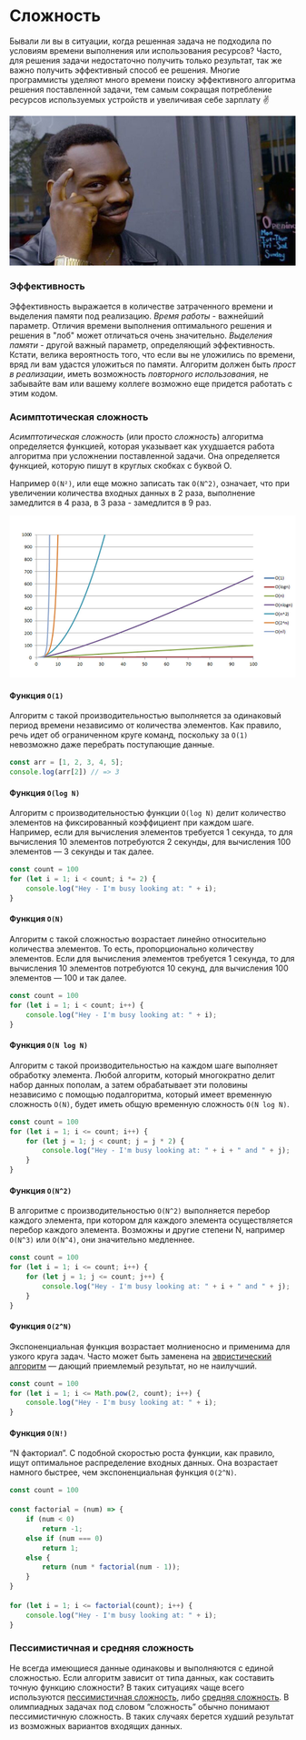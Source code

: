 # Сложность

Бывали ли вы в ситуации, когда решенная задача не подходила по условиям времени выполнения или использования ресурсов?
Часто, для решения задачи недостаточно получить только результат, так же важно получить эффективный способ ее решения.
Многие программисты уделяют много времени поиску эффективного алгоритма решения поставленной задачи,
тем самым сокращая потребление ресурсов используемых устройств и увеличивая себе зарплату :v:

![Image](data/d053ef4b-b0e2-442e-8058-3811c5f062e2.jpg)

### Эффективность

Эффективность выражается в количестве затраченного времени и выделения памяти под реализацию.
*Время работы* - важнейший параметр.
Отличия времени выполнения оптимального решения и решения в "лоб" может отличаться очень значительно.
*Выделения памяти* - другой важный параметр, определяющий эффективность.
Кстати, велика вероятность того, что если вы не уложились по времени, вряд ли вам удастся уложиться по памяти.
Алгоритм должен быть *прост в реализации*, иметь возможность *повторного использования*, не забывайте вам или вашему коллеге возможно еще придется работать с этим кодом.

### Асимптотическая сложность

*Асимптотическая сложность* (или просто *сложность*) алгоритма определяется функцией, которая указывает как ухудшается работа алгоритма при усложнении поставленной задачи.
Она определяется функцией, которую пишут в круглых скобках с буквой O.

Например `O(N²)`, или еще можно записать так `O(N^2)`, означает, что при увеличении количества входных данных в 2 раза, выполнение замедлится в 4 раза, в 3 раза - замедлится в 9 раз.

![Image](data/6004ee21-dd3a-4ad9-9193-e843c436e03f.jpg)

#### Функция `O(1)`

Алгоритм с такой производительностью выполняется за одинаковый период времени независимо от количества элементов.
Как правило, речь идет об ограниченном круге команд, поскольку за `O(1)` невозможно даже перебрать поступающие данные.

```javascript
const arr = [1, 2, 3, 4, 5];
console.log(arr[2]) // => 3
```

#### Функция `O(log N)`

Алгоритм с производительностью функции `O(log N)` делит количество элементов на фиксированный коэффициент при каждом шаге.
Например, если для вычисления элементов требуется 1 секунда, то для вычисления 10 элементов потребуются 2 секунды, для вычисления 100 элементов — 3 секунды и так далее.

```javascript
const count = 100
for (let i = 1; i < count; i *= 2) {
    console.log("Hey - I'm busy looking at: " + i);
}
```

#### Функция `O(N)`

Алгоритм с такой сложностью возрастает линейно относительно количества элементов.
То есть, пропорционально количеству элементов.
Если для вычисления элементов требуется 1 секунда, то для вычисления 10 элементов потребуются 10 секунд, для вычисления 100 элементов — 100 и так далее.

```javascript
const count = 100
for (let i = 1; i < count; i++) {
    console.log("Hey - I'm busy looking at: " + i);
}
```

#### Функция `O(N log N)`

Алгоритм с такой производительностью на каждом шаге выполняет обработку элемента.
Любой алгоритм, который многократно делит набор данных пополам, а затем обрабатывает эти половины независимо с помощью подалгоритма, который имеет временную сложность `O(N)`, будет иметь общую временную сложность `O(N log N)`.

```javascript
const count = 100
for (let i = 1; i <= count; i++) {
    for (let j = 1; j < count; j = j * 2) {
        console.log("Hey - I'm busy looking at: " + i + " and " + j);
    }
}
```

#### Функция `O(N^2)`

В алгоритме с производительностью `O(N^2)` выполняется перебор каждого элемента, при котором для каждого элемента осуществляется перебор каждого элемента.
Возможны и другие степени N, например `O(N^3)` или `O(N^4)`, они значительно медленнее.

```javascript
const count = 100
for (let i = 1; i <= count; i++) {
    for (let j = 1; j <= count; j++) {
        console.log("Hey - I'm busy looking at: " + i + " and " + j);
    }
}
```

#### Функция `O(2^N)`

Экспоненциальная функция возрастает молниеносно и применима для узкого круга задач.
Часто может быть заменена на [эвристический алгоритм](https://ru.wikipedia.org/wiki/Эвристический_алгоритм) — дающий приемлемый результат, но не наилучший.

```javascript
const count = 100
for (let i = 1; i <= Math.pow(2, count); i++) {
    console.log("Hey - I'm busy looking at: " + i);
}
```

#### Функция `O(N!)`

“N факториал”. С подобной скоростью роста функции, как правило, ищут оптимальное распределение входных данных.
Она возрастает намного быстрее, чем экспоненциальная функция `O(2^N)`.

```javascript
const count = 100

const factorial = (num) => {
    if (num < 0)
        return -1;
    else if (num === 0)
        return 1;
    else {
        return (num * factorial(num - 1));
    }
}

for (let i = 1; i <= factorial(count); i++) {
    console.log("Hey - I'm busy looking at: " + i);
}
```

### Пессимистичная и средняя сложность

Не всегда имеющиеся данные одинаковы и выполняются с единой сложностью.
Если алгоритм зависит от типа данных, как составить точную функцию сложности?
В таких ситуациях чаще всего используются [пессимистичная сложность](https://en.wikipedia.org/wiki/Worst-case_complexity), либо [средняя сложность](https://ru.wikipedia.org/wiki/Сложность_алгоритма_в_среднем).
В олимпиадных задачах под словом “сложность” обычно понимают пессимистичную сложность.
В таких случаях берется худший результат из возможных вариантов входящих данных.
